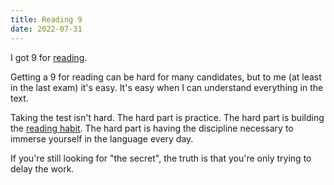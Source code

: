 ```yaml
---
title: Reading 9
date: 2022-07-31
---
```


I got 9 for [reading](https://dangquang.xyz/m/ielts/).

Getting a 9 for reading can be hard for many candidates, but to me (at least in the last exam) it's easy. It's easy when I can understand everything in the text.

Taking the test isn't hard. The hard part is practice. The hard part is building the [reading habit](https://dangquang.xyz/t/kindle/). The hard part is having the discipline necessary to immerse yourself in the language every day.

If you're still looking for "the secret", the truth is that you're only trying to delay the work.